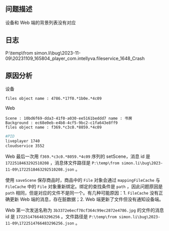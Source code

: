 ## 问题描述
设备和 Web 端的背景列表没有对应

## 日志
P:\temp\from simon.li\bug\2023-11-09\20231109_165804_player_com.intellyva.fileservice_1648_Crash

## 原因分析
设备
```
files object name : 4786.*17f0.*1b0e.*4c09
```

Web
```
Scene : 10bd6f69-dda3-41f0-a030-ee5161beddd7 name : 书房
Background : ec68e0eb-e4b8-4cf5-9bc2-c1fa643e8ff9
files object name : f369.*c3c0.*8059.*4c09
```

```bash
#PID
liveplayer 1740
cloudservice 3552
```

Web 最后一次用 `f369.*c3c0.*8059.*4c09` 序列的 setScene，消息 id 是 `1722518463292510208` ，消息体文件路径是 `P:\temp\from simon.li\bug\2023-11-09\1722518463292510208.json` 。

使用 `saveScene` 保存商品时，商品中的 `File` 对象会通过 `mappingFileCache` 与 `FileCache` 中的 `File` 对象重新绑定。绑定的查找条件是 `path` ，因此问题原因是 `path` 相同，但是对应的文件不是同一个。有几种可能原因：1. `FileCache` 没有正确更新 Web 端的消息，存在脏数据；2. Web 端更新了文件但没有通知设备端。

Web 第一次发送名称为 `3b3372e6ecf78cf364c99ec2872e4786.jpg` 的文件的消息 id 是 `1722514766483296256` 。文件路径是 `P:\temp\from simon.li\bug\2023-11-09\1722514766483296256.json` 。